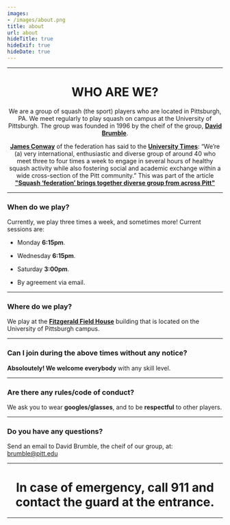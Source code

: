 ```yaml
---
images:
- /images/about.png
title: about
url: about
hideTitle: true
hideExif: true
hideDate: true
---
```


---

<center>
	<h1>
	WHO ARE WE?
	</h1>
</center>

<center>

We are a group of squash (the sport) players who are located in Pittsburgh, PA. We meet regularly to play squash on campus at the University of Pittsburgh. The group was founded in 1996 by the cheif of the group, [**David Brumble**](https://www.english.pitt.edu/h-david-brumble).

[**James Conway**](https://www.structbio.pitt.edu/index.php/12-faculty/18-james-conway) of the federation has said to the [**University Times**](https://www.utimes.pitt.edu/): “We’re (a) very international, enthusiastic and diverse group of around 40 who meet three to four times a week to engage in several hours of healthy squash activity while also fostering social and academic exchange within a wide cross-section of the Pitt community.” This was part of the article [**"Squash ‘federation’ brings together diverse group from across Pitt"**](https://www.utimes.pitt.edu/news/squash-federation-brings)

</center>

---

### When do we play?

Currently, we play three times a week, and sometimes more! Current sessions are:

- Monday **6:15pm**.

- Wednesday **6:15pm**.

- Saturday **3:00pm**.

- By agreement via email.

---

### Where do we play?

We play at the [**Fitzgerald Field House**](https://en.wikipedia.org/wiki/Fitzgerald_Field_House) building that is located on the University of Pittsburgh campus.

---

### Can I join during the above times without any notice?

**Absoloutely! We welcome everybody** with any skill level.

---

### Are there any rules/code of conduct?

We ask you to wear **googles/glasses**, and to be **respectful** to other players.

---

### Do you have any questions?

Send an email to David Brumble, the cheif of our group, at: brumble@pitt.edu

---

<center>
	<h1>
		In case of emergency, call 911 and contact the guard at the entrance.
	</h1>
</center>

---
